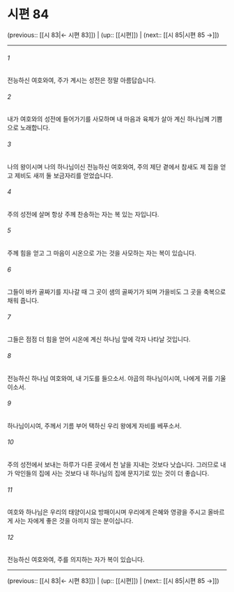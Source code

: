 # 시편 84

(previous:: [[시 83|← 시편 83]]) | (up:: [[시편]]) | (next:: [[시 85|시편 85 →]])

***




###### 1 

전능하신 여호와여, 주가 계시는 성전은 정말 아름답습니다. 



###### 2 

내가 여호와의 성전에 들어가기를 사모하며 내 마음과 육체가 살아 계신 하나님께 기쁨으로 노래합니다. 



###### 3 

나의 왕이시며 나의 하나님이신 전능하신 여호와여, 주의 제단 곁에서 참새도 제 집을 얻고 제비도 새끼 둘 보금자리를 얻었습니다. 



###### 4 

주의 성전에 살며 항상 주께 찬송하는 자는 복 있는 자입니다. 



###### 5 

주께 힘을 얻고 그 마음이 시온으로 가는 것을 사모하는 자는 복이 있습니다. 



###### 6 

그들이 바카 골짜기를 지나갈 때 그 곳이 샘의 골짜기가 되며 가을비도 그 곳을 축복으로 채워 줍니다. 



###### 7 

그들은 점점 더 힘을 얻어 시온에 계신 하나님 앞에 각자 나타날 것입니다. 



###### 8 

전능하신 하나님 여호와여, 내 기도를 들으소서. 야곱의 하나님이시여, 나에게 귀를 기울이소서. 



###### 9 

하나님이시여, 주께서 기름 부어 택하신 우리 왕에게 자비를 베푸소서. 



###### 10 

주의 성전에서 보내는 하루가 다른 곳에서 천 날을 지내는 것보다 낫습니다. 그러므로 내가 악인들의 집에 사는 것보다 내 하나님의 집에 문지기로 있는 것이 더 좋습니다. 



###### 11 

여호와 하나님은 우리의 태양이시요 방패이시며 우리에게 은혜와 영광을 주시고 올바르게 사는 자에게 좋은 것을 아끼지 않는 분이십니다. 



###### 12 

전능하신 여호와여, 주를 의지하는 자가 복이 있습니다.

***

(previous:: [[시 83|← 시편 83]]) | (up:: [[시편]]) | (next:: [[시 85|시편 85 →]])
